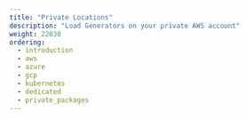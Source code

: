 ```yaml
---
title: "Private Locations"
description: "Load Generators on your private AWS account"
weight: 22030
ordering:
  - introduction
  - aws
  - azure
  - gcp
  - kubernetes
  - dedicated
  - private_packages
---
```

